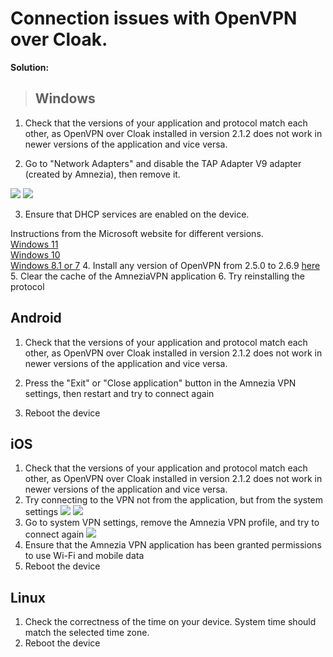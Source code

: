 # Connection issues with OpenVPN over Cloak.


**Solution:**

>## Windows


1. Check that the versions of your application and protocol match each other, as OpenVPN over Cloak installed in version 2.1.2 does not work in newer versions of the application and vice versa.

2. Go to "Network Adapters" and disable the TAP Adapter V9 adapter (created by Amnezia), then remove it.

![](https://raw.githubusercontent.com/amnezia-vpn/amnezia.org-content/master/docs/en/troubleshooting/01_connection_problem_ovpn_cloak/img/ts_cpoc_ru_1.png)
![](https://raw.githubusercontent.com/amnezia-vpn/amnezia.org-content/master/docs/en/troubleshooting/01_connection_problem_ovpn_cloak/img/ts_cpoc_en_2.png)

3. Ensure that DHCP services are enabled on the device.

 Instructions from the Microsoft website for different versions.\
    [Windows 11] \
    [Windows 10] \
    [Windows 8.1 or 7]
4. Install any version of OpenVPN from 2.5.0 to 2.6.9 [here]
5. Clear the cache of the AmneziaVPN application
6. Try reinstalling the protocol
## Android

1. Check that the versions of your application and protocol match each other, as OpenVPN over Cloak installed in version 2.1.2 does not work in newer versions of the application and vice versa.

2. Press the "Exit" or "Close application" button in the Amnezia VPN settings, then restart and try to connect again
3. Reboot the device
## iOS

1. Check that the versions of your application and protocol match each other, as OpenVPN over Cloak installed in version 2.1.2 does not work in newer versions of the application and vice versa.
2. Try connecting to the VPN not from the application, but from the system settings
       ![](https://raw.githubusercontent.com/amnezia-vpn/amnezia.org-content/master/docs/en/troubleshooting/01_connection_problem_ovpn_cloak/img/ts_cpoc_ru_3.png)
  ![](https://raw.githubusercontent.com/amnezia-vpn/amnezia.org-content/master/docs/en/troubleshooting/01_connection_problem_ovpn_cloak/img/ts_cpoc_ru_4.png)
3. Go to system VPN settings, remove the Amnezia VPN profile, and try to connect again
  ![](https://raw.githubusercontent.com/amnezia-vpn/amnezia.org-content/master/docs/en/troubleshooting/01_connection_problem_ovpn_cloak/img/ts_cpoc_ru_5.png)
4. Ensure that the Amnezia VPN application has been granted permissions to use Wi-Fi and mobile data
5. Reboot the device
## Linux
1. Check the correctness of the time on your device. System time should match the selected time zone.
2. Reboot the device

&nbsp;


[How to set up your own VPN with Amnezia]: ../instructions/0_starter-guide
[Windows 11]: https://support.microsoft.com/en-us/windows/change-tcp-ip-settings-bd0a07af-15f5-cd6a-363f-ca2b6f391ace#WindowsVersion=Windows_11
[Windows 10]: https://support.microsoft.com/en-us/windows/change-tcp-ip-settings-bd0a07af-15f5-cd6a-363f-ca2b6f391ace#WindowsVersion=Windows_10
[Windows 8.1 or 7]: https://support.microsoft.com/en-us/windows/change-tcp-ip-settings-bd0a07af-15f5-cd6a-363f-ca2b6f391ace#WindowsVersion=Windows_8.1_or_Windows_7
[here]: https://community.openvpn.net/openvpn/wiki/Downloads
